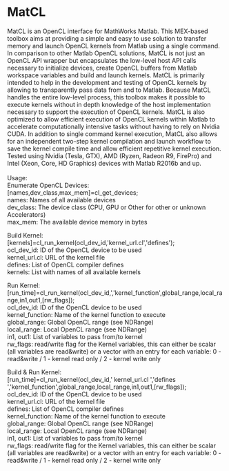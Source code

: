 # MatCL
MatCL is an OpenCL interface for MathWorks Matlab. This MEX-based toolbox aims at providing a simple and easy to use solution to transfer memory and launch OpenCL kernels from Matlab using a single command.
In comparison to other Matlab OpenCL solutions, MatCL is not just an OpenCL API wrapper but encapsulates the low-level host API calls necessary to initialize devices, create OpenCL buffers from Matlab workspace variables and build and launch kernels.
MatCL is primarily intended to help in the development and testing of OpenCL kernels by allowing to transparently pass data from and to Matlab. 
Because MatCL handles the entire low-level process, this toolbox makes it possible to execute kernels without in depth knowledge of the host implementation necessary to support the execution of OpenCL kernels.
MatCL is also optimized to allow efficient execution of OpenCL kernels within Matlab to accelerate computationally intensive tasks without having to rely on Nvidia CUDA. In addition to single command kernel execution, MatCL also allows for an independent two-step kernel compilation and launch workflow to save the kernel compile time and allow efficient repetitive kernel execution. 
<br>
Tested using Nvidia (Tesla, GTX), AMD (Ryzen, Radeon R9, FirePro) and Intel (Xeon, Core, HD Graphics) devices with Matlab R2016b and up.<br>
<br>
Usage:
<br>
Enumerate OpenCL Devices:<br/>
[names,dev_class,max_mem]=cl_get_devices;<br/>
names: Names of all available devices<br/>
dev_class: The device class (CPU, GPU or Other for other or unknown Accelerators)<br/>
max_mem: The available device memory in bytes<br/>


Build Kernel:<br/>
[kernels]=cl_run_kernel(ocl_dev_id,'kernel_url.cl','defines');<br/>
ocl_dev_id: ID of the OpenCL device to be used<br/>
kernel_url.cl: URL of the kernel file<br/>
defines: List of OpenCL compiler defines<br/>
kernels: List with names of all available kernels<br/>

Run Kernel:<br/>
[run_time]=cl_run_kernel(ocl_dev_id,','kernel_function',global_range,local_range,in1,out1,[rw_flags]);<br/>
ocl_dev_id: ID of the OpenCL device to be used<br/>
kernel_function: Name of the kernel function to execute<br/>
global_range: Global OpenCL range (see NDRange)<br/>
local_range: Local OpenCL range (see NDRange)<br/>
in1, out1: List of variables to pass from/to kernel<br/>
rw_flags: read/write flag for the Kernel variables, this can either be scalar (all variables are read&write) or a vector with an entry for each variable: 0 - read&write / 1 - kernel read only / 2 - kernel write only<br/>

Build & Run Kernel:<br/>
[run_time]=cl_run_kernel(ocl_dev_id,' kernel_url.cl ','defines ','kernel_function',global_range,local_range,in1,out1,[rw_flags]);<br/>
ocl_dev_id: ID of the OpenCL device to be used<br/>
kernel_url.cl: URL of the kernel file<br/>
defines: List of OpenCL compiler defines<br/>
kernel_function: Name of the kernel function to execute<br/>
global_range: Global OpenCL range (see NDRange)<br/>
local_range: Local OpenCL range (see NDRange)<br/>
in1, out1: List of variables to pass from/to kernel<br/>
rw_flags: read/write flag for the Kernel variables, this can either be scalar (all variables are read&write) or a vector with an entry for each variable: 0 - read&write / 1 - kernel read only / 2 - kernel write only<br/>

